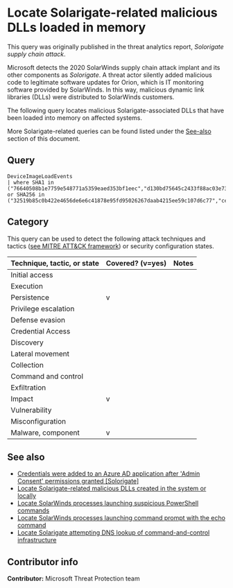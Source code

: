 # Locate Solarigate-related malicious DLLs loaded in memory

This query was originally published in the threat analytics report, *Solorigate supply chain attack*.

Microsoft detects the 2020 SolarWinds supply chain attack implant and its other components as *Solorigate*. A threat actor silently added malicious code to legitimate software updates for Orion, which is IT monitoring software provided by SolarWinds. In this way, malicious dynamic link libraries (DLLs) were distributed to SolarWinds customers.

The following query locates malicious Solarigate-associated DLLs that have been loaded into memory on affected systems.

More Solarigate-related queries can be found listed under the [See-also](#see-also) section of this document.

## Query

```kusto
DeviceImageLoadEvents 
| where SHA1 in ("76640508b1e7759e548771a5359eaed353bf1eec","d130bd75645c2433f88ac03e73395fba172ef676","1acf3108bf1e376c8848fbb25dc87424f2c2a39c","e257236206e99f5a5c62035c9c59c57206728b28","6fdd82b7ca1c1f0ec67c05b36d14c9517065353b","2f1a5a7411d015d01aaee4535835400191645023","bcb5a4dcbc60d26a5f619518f2cfc1b4bb4e4387","16505d0b929d80ad1680f993c02954cfd3772207","d8938528d68aabe1e31df485eb3f75c8a925b5d9","395da6d4f3c890295f7584132ea73d759bd9d094","c8b7f28230ea8fbf441c64fdd3feeba88607069e","2841391dfbffa02341333dd34f5298071730366a","2546b0e82aecfe987c318c7ad1d00f9fa11cd305","2dafddbfb0981c5aa31f27a298b9c804e553c7bc","e2152737bed988c0939c900037890d1244d9a30e","fd15760abfc0b2537b89adc65b1ff3f072e7e31c") or SHA256 in ("32519b85c0b422e4656de6e6c41878e95fd95026267daab4215ee59c107d6c77","ce77d116a074dab7a22a0fd4f2c1ab475f16eec42e1ded3c0b0aa8211fe858d6","dab758bf98d9b36fa057a66cd0284737abf89857b73ca89280267ee7caf62f3b","eb6fab5a2964c5817fb239a7a5079cabca0a00464fb3e07155f28b0a57a2c0ed","ac1b2b89e60707a20e9eb1ca480bc3410ead40643b386d624c5d21b47c02917c","019085a76ba7126fff22770d71bd901c325fc68ac55aa743327984e89f4b0134","c09040d35630d75dfef0f804f320f8b3d16a481071076918e9b236a321c1ea77","0f5d7e6dfdd62c83eb096ba193b5ae394001bac036745495674156ead6557589","e0b9eda35f01c1540134aba9195e7e6393286dde3e001fce36fb661cc346b91d","20e35055113dac104d2bb02d4e7e33413fae0e5a426e0eea0dfd2c1dce692fd9","2b3445e42d64c85a5475bdbc88a50ba8c013febb53ea97119a11604b7595e53d","a3efbc07068606ba1c19a7ef21f4de15d15b41ef680832d7bcba485143668f2d","92bd1c3d2a11fc4aba2735d9547bd0261560fb20f36a0e7ca2f2d451f1b62690","a58d02465e26bdd3a839fd90e4b317eece431d28cab203bbdde569e11247d9e2","b8a05cc492f70ffa4adcd446b693d5aa2b71dc4fa2bf5022bf60d7b13884f666","cc082d21b9e880ceb6c96db1c48a0375aaf06a5f444cb0144b70e01dc69048e6","ffdbdd460420972fd2926a7f460c198523480bc6279dd6cca177230db18748e8")
```

## Category

This query can be used to detect the following attack techniques and tactics ([see MITRE ATT&CK framework](https://attack.mitre.org/)) or security configuration states.

| Technique, tactic, or state | Covered? (v=yes) | Notes |
|------------------------|----------|-------|
| Initial access |  |  |
| Execution |  |  |
| Persistence | v |  |
| Privilege escalation |  |  |
| Defense evasion |  |  |
| Credential Access |  |  |
| Discovery |  |  |
| Lateral movement |  |  |
| Collection |  |  |
| Command and control |  |  |
| Exfiltration |  |  |
| Impact | v |  |
| Vulnerability |  |  |
| Misconfiguration |  |  |
| Malware, component | v |  |

## See also

* [Credentials were added to an Azure AD application after 'Admin Consent' permissions granted [Solorigate]](../Persistence/CredentialsAddAfterAdminConsentedToApp[Solorigate].md)
* [Locate Solarigate-related malicious DLLs created in the system or locally](solarigate-locate-dll-created-locally.md)
* [Locate SolarWinds processes launching suspicious PowerShell commands](solarigate-launching-base64-powershell.md)
* [Locate SolarWinds processes launching command prompt with the echo command](solarigate-launching-cmd-echo.md)
* [Locate Solarigate attempting DNS lookup of command-and-control infrastructure](solarigate-c2-lookup-from-nonbrowser.md)

## Contributor info

**Contributor:** Microsoft Threat Protection team
